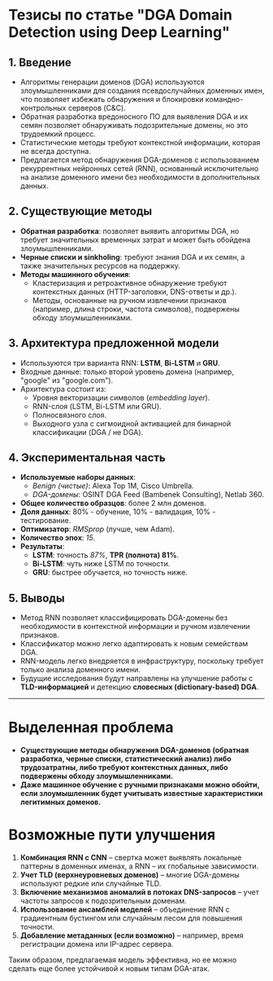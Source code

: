 # **Тезисы по статье "DGA Domain Detection using Deep Learning"**

## **1. Введение**
- Алгоритмы генерации доменов (DGA) используются злоумышленниками для создания псевдослучайных доменных имен, что позволяет избежать обнаружения и блокировки командно-контрольных серверов (C&C).
- Обратная разработка вредоносного ПО для выявления DGA и их семян позволяет обнаруживать подозрительные домены, но это трудоемкий процесс.
- Статистические методы требуют контекстной информации, которая не всегда доступна.
- Предлагается метод обнаружения DGA-доменов с использованием рекуррентных нейронных сетей (RNN), основанный исключительно на анализе доменного имени без необходимости в дополнительных данных.

## **2. Существующие методы**
- **Обратная разработка**: позволяет выявить алгоритмы DGA, но требует значительных временных затрат и может быть обойдена злоумышленниками.
- **Черные списки и sinkholing**: требуют знания DGA и их семян, а также значительных ресурсов на поддержку.
- **Методы машинного обучения**:
  - Кластеризация и ретроактивное обнаружение требуют контекстных данных (HTTP-заголовки, DNS-ответы и др.).
  - Методы, основанные на ручном извлечении признаков (например, длина строки, частота символов), подвержены обходу злоумышленниками.

## **3. Архитектура предложенной модели**
- Используются три варианта RNN: **LSTM**, **Bi-LSTM** и **GRU**.
- Входные данные: только второй уровень домена (например, "google" из "google.com").
- Архитектура состоит из:
  - Уровня векторизации символов (*embedding layer*).
  - RNN-слоя (LSTM, Bi-LSTM или GRU).
  - Полносвязного слоя.
  - Выходного узла с сигмоидной активацией для бинарной классификации (DGA / не DGA).

## **4. Экспериментальная часть**
- **Используемые наборы данных**:
  - *Benign (чистые)*: Alexa Top 1M, Cisco Umbrella.
  - *DGA-домены*: OSINT DGA Feed (Bambenek Consulting), Netlab 360.
- **Общее количество образцов**: более 2 млн доменов.
- **Доля данных**: 80% - обучение, 10% - валидация, 10% - тестирование.
- **Оптимизатор**: *RMSprop* (лучше, чем Adam).
- **Количество эпох**: *15*.
- **Результаты**:
  - **LSTM**: точность *87%*, **TPR (полнота) 81%**.
  - **Bi-LSTM**: чуть ниже LSTM по точности.
  - **GRU**: быстрее обучается, но точность ниже.

## **5. Выводы**
- Метод RNN позволяет классифицировать DGA-домены без необходимости в контекстной информации и ручном извлечении признаков.
- Классификатор можно легко адаптировать к новым семействам DGA.
- RNN-модель легко внедряется в инфраструктуру, поскольку требует только анализа доменного имени.
- Будущие исследования будут направлены на улучшение работы с **TLD-информацией** и детекцию **словесных (dictionary-based) DGA**.

---

# **Выделенная проблема**
- **Существующие методы обнаружения DGA-доменов (обратная разработка, черные списки, статистический анализ) либо трудозатратны, либо требуют контекстных данных, либо подвержены обходу злоумышленниками.**
- **Даже машинное обучение с ручными признаками можно обойти, если злоумышленник будет учитывать известные характеристики легитимных доменов.**

# **Возможные пути улучшения**
1. **Комбинация RNN с CNN** – свертка может выявлять локальные паттерны в доменных именах, а RNN – их глобальные зависимости.
2. **Учет TLD (верхнеуровневых доменов)** – многие DGA-домены используют редкие или случайные TLD.
3. **Включение механизмов аномалий в потоках DNS-запросов** – учет частоты запросов к подозрительным доменам.
4. **Использование ансамблей моделей** – объединение RNN с градиентным бустингом или случайным лесом для повышения точности.
5. **Добавление метаданных (если возможно)** – например, время регистрации домена или IP-адрес сервера.

Таким образом, предлагаемая модель эффективна, но ее можно сделать еще более устойчивой к новым типам DGA-атак.
